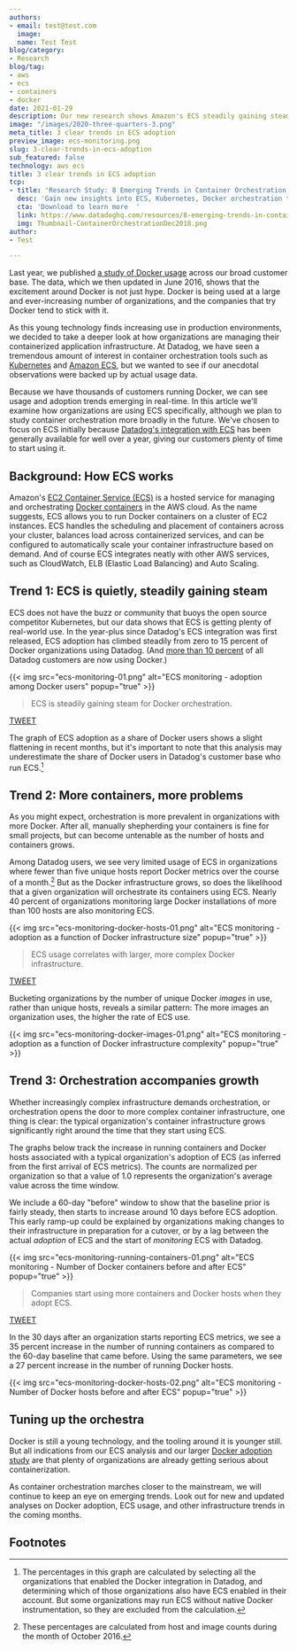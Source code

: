 ```yaml
---
authors:
- email: test@test.com
  image: 
  name: Test Test
blog/category:
- Research
blog/tag:
- aws
- ecs
- containers
- docker
date: 2021-01-29
description: Our new research shows Amazon's ECS steadily gaining steam
image: "/images/2020-three-quarters-3.png"
meta_title: 3 clear trends in ECS adoption
preview_image: ecs-monitoring.png
slug: 3-clear-trends-in-ecs-adoption
sub_featured: false
technology: aws ecs
title: 3 clear trends in ECS adoption
tcp:
- title: 'Research Study: 8 Emerging Trends in Container Orchestration'
  desc: 'Gain new insights into ECS, Kubernetes, Docker orchestration trends.  '
  cta: 'Download to learn more  '
  link: https://www.datadoghq.com/resources/8-emerging-trends-in-container-orchestration/?utm_source=Content&utm_medium=whitepaper&utm_campaign=BlogCTA-OrchestrationTrends
  img: Thumbnail-ContainerOrchestrationDec2018.png
author:
- Test

---
```

Last year, we published [a study of Docker usage][docker-adopt] across our broad customer base. The data, which we then updated in June 2016, shows that the excitement around Docker is not just hype. Docker is being used at a large and ever-increasing number of organizations, and the companies that try Docker tend to stick with it.

As this young technology finds increasing use in production environments, we decided to take a deeper look at how organizations are managing their containerized application infrastructure. At Datadog, we have seen a tremendous amount of interest in container orchestration tools such as [Kubernetes][k8s-guide] and [Amazon ECS][ecs-dd], but we wanted to see if our anecdotal observations were backed up by actual usage data.  

Because we have thousands of customers running Docker, we can see usage and adoption trends emerging in real-time. In this article we'll examine how organizations are using ECS specifically, although we plan to study container orchestration more broadly in the future. We've chosen to focus on ECS initially because [Datadog's integration with ECS][ecs-dd] has been generally available for well over a year, giving our customers plenty of time to start using it.

## Background: How ECS works 

Amazon's [EC2 Container Service (ECS)][ecs] is a hosted service for managing and orchestrating [Docker containers][docker-prob] in the AWS cloud. As the name suggests, ECS allows you to run Docker containers on a cluster of EC2 instances. ECS handles the scheduling and placement of containers across your cluster, balances load across containerized services, and can be configured to automatically scale your container infrastructure based on demand. And of course ECS integrates neatly with other AWS services, such as CloudWatch, ELB (Elastic Load Balancing) and Auto Scaling. 

## Trend 1: ECS is quietly, steadily gaining steam

ECS does not have the buzz or community that buoys the open source competitor Kubernetes, but our data shows that ECS is getting plenty of real-world use. In the year-plus since Datadog's ECS integration was first released, ECS adoption has climbed steadily from zero to 15 percent of Docker organizations using Datadog. (And [more than 10 percent][docker-1] of all Datadog customers are now using Docker.)

{{< img src="ecs-monitoring-01.png" alt="ECS monitoring - adoption among Docker users" popup="true" >}}

> ECS is steadily gaining steam for Docker orchestration.

<div class="text-center">

<a href="https://twitter.com/intent/tweet?text=Amazon%20ECS%20is%20steadily%20gaining%20steam%20for%20%23Docker%20orchestration%2C%20%40datadoghq%20research%20shows%20http%3A%2F%2Fdtdg.co%2Fecs-research%20https%3A%2F%2Ftwitter.com%2Fdd_docker%2Fstatus%2F803703172304773120%2Fphoto%2F1" target="_blank" class="button-tweet button-light-blue"><i class="icon icon-twitter"></i>TWEET</a>

</div>

The graph of ECS adoption as a share of Docker users shows a slight flattening in recent months, but it's important to note that this analysis may underestimate the share of Docker users in Datadog's customer base who run ECS.[^fn-mktshare]

## Trend 2: More containers, more problems

As you might expect, orchestration is more prevalent in organizations with more Docker. After all, manually shepherding your containers is fine for small projects, but can become untenable as the number of hosts and containers grows.

Among Datadog users, we see very limited usage of ECS in organizations where fewer than five unique hosts report Docker metrics over the course of a month.[^fn-october] But as the Docker infrastructure grows, so does the likelihood that a given organization will orchestrate its containers using ECS. Nearly 40 percent of organizations monitoring large Docker installations of more than 100 hosts are also monitoring ECS. 

{{< img src="ecs-monitoring-docker-hosts-01.png" alt="ECS monitoring - adoption as a function of Docker infrastructure size" popup="true" >}}

> ECS usage correlates with larger, more complex Docker infrastructure.

<div class="text-center">

<a href="https://twitter.com/intent/tweet?text=AWS%20ECS%20usage%20correlates%20with%20larger%2C%20more%20complex%20%23Docker%20infrastructure%20http%3A%2F%2Fdtdg.co%2Fecs-research%20via%20%40datadoghq%20https%3A%2F%2Ftwitter.com%2Fdd_docker%2Fstatus%2F803703302131064832%2Fphoto%2F1" target="_blank" class="button-tweet button-light-blue"><i class="icon icon-twitter"></i>TWEET</a>

</div>

Bucketing organizations by the number of unique Docker _images_ in use, rather than unique hosts, reveals a similar pattern: The more images an organization uses, the higher the rate of ECS use.

{{< img src="ecs-monitoring-docker-images-01.png" alt="ECS monitoring - adoption as a function of Docker infrastructure complexity" popup="true" >}}

## Trend 3: Orchestration accompanies growth

Whether increasingly complex infrastructure demands orchestration, or orchestration opens the door to more complex container infrastructure, one thing is clear: the typical organization's container infrastructure grows significantly right around the time that they start using ECS.

The graphs below track the increase in running containers and Docker hosts associated with a typical organization's adoption of ECS (as inferred from the first arrival of ECS metrics). The counts are normalized per organization so that a value of 1.0 represents the organization's average value across the time window.

We include a 60-day "before" window to show that the baseline prior is fairly steady, then starts to increase around 10 days before ECS adoption. This early ramp-up could be explained by organizations making changes to their infrastructure in preparation for a cutover, or by a lag between the actual *adoption* of ECS and the start of *monitoring* ECS with Datadog.

{{< img src="ecs-monitoring-running-containers-01.png" alt="ECS monitoring - Number of Docker containers before and after ECS" popup="true" >}}

> Companies start using more containers and Docker hosts when they adopt ECS.

<div class="text-center">

<a href="https://twitter.com/intent/tweet?text=Companies%20start%20using%20more%20%23Docker%20containers%20%26%20hosts%20when%20they%20adopt%20AWS%20ECS%20http%3A%2F%2Fdtdg.co%2Fecs-research%20via%20%40datadoghq%20https%3A%2F%2Ftwitter.com%2Fdd_docker%2Fstatus%2F803703424223092736%2Fphoto%2F1" target="_blank" class="button-tweet button-light-blue"><i class="icon icon-twitter"></i>TWEET</a>

</div>

In the 30 days after an organization starts reporting ECS metrics, we see a 35 percent increase in the number of running containers as compared to the 60-day baseline that came before. Using the same parameters, we see a 27 percent increase in the number of running Docker hosts. 

{{< img src="ecs-monitoring-docker-hosts-02.png" alt="ECS monitoring - Number of Docker hosts before and after ECS" popup="true" >}}

## Tuning up the orchestra

Docker is still a young technology, and the tooling around it is younger still. But all indications from our ECS analysis and our larger [Docker adoption study][docker-adopt] are that plenty of organizations are already getting serious about containerization. 

As container orchestration marches closer to the mainstream, we will continue to keep an eye on emerging trends. Look out for new and updated analyses on Docker adoption, ECS usage, and other infrastructure trends in the coming months. 

## Footnotes

[^fn-ecs]: In this analysis, the organizations reporting metrics from EC2 are used as a proxy for all customers monitoring AWS with Datadog.
[^fn-october]: These percentages are calculated from host and image counts during the month of October 2016.
[^fn-mktshare]: The percentages in this graph are calculated by selecting all the organizations that enabled the Docker integration in Datadog, and determining which of those organizations also have ECS enabled in their account. But some organizations may run ECS without native Docker instrumentation, so they are excluded from the calculation. 

[ecs]:           https://aws.amazon.com/ecs/
[docker-prob]:   https://www.datadoghq.com/blog/the-docker-monitoring-problem/
[docker-adopt]:  https://www.datadoghq.com/docker-adoption/
[docker-1]:      https://www.datadoghq.com/docker-adoption/#1
[k8s-guide]:     https://www.datadoghq.com/blog/monitoring-kubernetes-era/
[mesos-dd]:      https://www.datadoghq.com/blog/monitor-mesos-cluster-datadog/
[ecs-dd]:        https://www.datadoghq.com/blog/monitor-docker-on-aws-ecs/